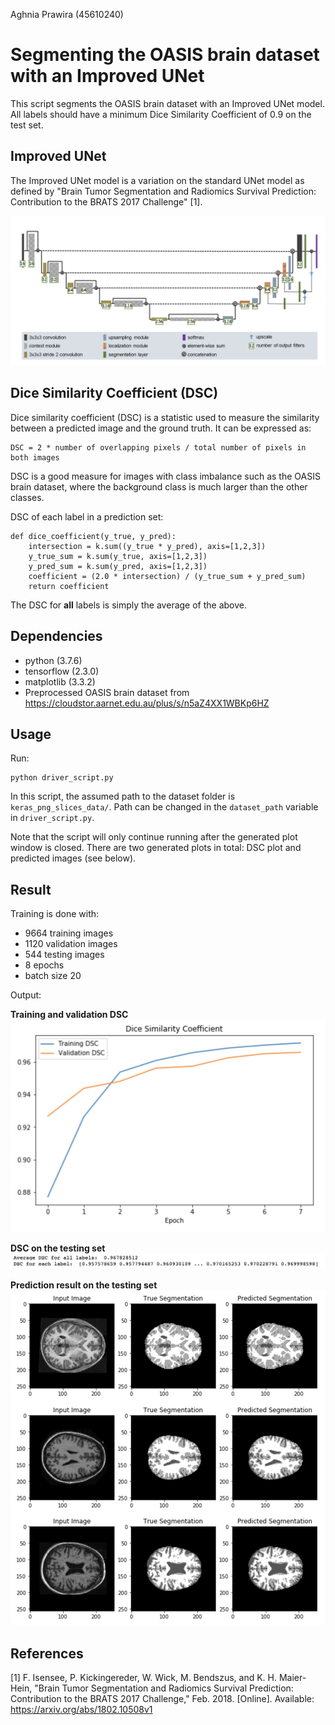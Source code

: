 Aghnia Prawira (45610240)
# Segmenting the OASIS brain dataset with an Improved UNet

This script segments the OASIS brain dataset with an Improved UNet model. All labels should have a minimum Dice Similarity Coefficient of 0.9 on the test set.

## Improved UNet
The Improved UNet model is a variation on the standard UNet model as defined by "Brain Tumor Segmentation and Radiomics Survival Prediction: Contribution to the BRATS 2017 Challenge" [1].

![dsc_plot](images/improved_unet.png)

## Dice Similarity Coefficient (DSC)
Dice similarity coefficient (DSC) is a statistic used to measure the similarity between a predicted image and the ground truth. It can be expressed as:

```
DSC = 2 * number of overlapping pixels / total number of pixels in both images
```

DSC is a good measure for images with class imbalance such as the OASIS brain dataset, where the background class is much larger than the other classes.

DSC of each label in a prediction set:
```
def dice_coefficient(y_true, y_pred):
    intersection = k.sum((y_true * y_pred), axis=[1,2,3])
    y_true_sum = k.sum(y_true, axis=[1,2,3])
    y_pred_sum = k.sum(y_pred, axis=[1,2,3])
    coefficient = (2.0 * intersection) / (y_true_sum + y_pred_sum)
    return coefficient
```

The DSC for **all** labels is simply the average of the above.

## Dependencies
- python (3.7.6)
- tensorflow (2.3.0)
- matplotlib (3.3.2)
- Preprocessed OASIS brain dataset from https://cloudstor.aarnet.edu.au/plus/s/n5aZ4XX1WBKp6HZ

## Usage
Run:
```
python driver_script.py
```
In this script, the assumed path to the dataset folder is `keras_png_slices_data/`.
Path can be changed in the `dataset_path` variable in `driver_script.py`.

Note that the script will only continue running after the generated plot window is closed. There are two generated plots in total: DSC plot and predicted images (see below).

## Result
Training is done with:
- 9664 training images
- 1120 validation images
- 544 testing images
- 8 epochs
- batch size 20

Output:

**Training and validation DSC**
![dsc_plot](images/dsc_plot.png)

**DSC on the testing set**
![dsc_plot](images/dsc.png)

**Prediction result on the testing set**
![dsc_plot](images/prediction.png)

## References
[1] F. Isensee, P. Kickingereder, W. Wick, M. Bendszus, and K. H. Maier-Hein, "Brain Tumor Segmentation and Radiomics Survival Prediction: Contribution to the BRATS 2017 Challenge," Feb. 2018. [Online]. Available:
https://arxiv.org/abs/1802.10508v1
